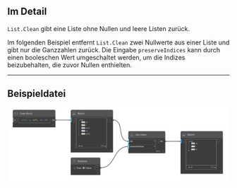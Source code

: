 ## Im Detail
`List.Clean` gibt eine Liste ohne Nullen und leere Listen zurück.

Im folgenden Beispiel entfernt `List.Clean` zwei Nullwerte aus einer Liste und gibt nur die Ganzzahlen zurück. Die Eingabe `preserveIndices` kann durch einen booleschen Wert umgeschaltet werden, um die Indizes beizubehalten, die zuvor Nullen enthielten.
___
## Beispieldatei

![List.Clean](./DSCore.List.Clean_img.jpg)
